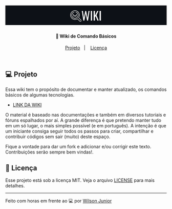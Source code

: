 <h1 align="center">
    <a href="https://github.com/wilsonjuniordev/wiki/wiki" target="_blank">
      <img alt="Logo Wiki" title="#logo wiki" src=".github/wiki-logo.png" />
    </a>
</h1>

<h4 align="center">
  🚀 Wiki de Comando Básicos
</h4>

<p align="center">
  <a href="#computer-projeto">Projeto</a>&nbsp;&nbsp;&nbsp;|&nbsp;&nbsp;&nbsp;
  <a href="#memo-licença">Licença</a>
</p>
<br>

## :computer: Projeto

Essa wiki tem o propósito de documentar e manter atualizado, os comandos básicos de algumas tecnologias.

- [LINK DA WIKI](https://github.com/wilsonjuniordev/wiki/wiki)

O material é baseado nas documentações e também em diversos tutoriais e fóruns espalhados por aí. A grande diferença é que pretendo manter tudo em um só lugar, o mais simples possível (e em português). A intenção é que um iniciante consiga seguir todos os passos para criar, compartilhar e contribuir códigos sem sair (muito) deste espaço.

Fique a vontade para dar um fork e adicionar e/ou corrigir este texto. Contribuições serão sempre bem vindas!.

<!--- ## 🎨 Layout --->

<!--- Você pode encontrar o layout nesse link: --->

## :memo: Licença

Esse projeto está sob a licença MIT. Veja o arquivo [LICENSE](LICENSE) para mais detalhes.

---

Feito com horas em frente ao :computer: por [Wilson Junior](http://wilsonjunior.net/)